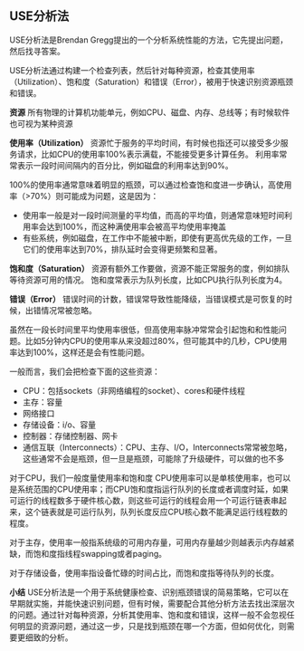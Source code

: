 ## USE分析法

USE分析法是Brendan Gregg提出的一个分析系统性能的方法，它先提出问题，然后找寻答案。

USE分析法通过构建一个检查列表，然后针对每种资源，检查其使用率（Utilization）、饱和度（Saturation）和错误（Error），被用于快速识别资源瓶颈和错误。

**资源**
所有物理的计算机功能单元，例如CPU、磁盘、内存、总线等；有时候软件也可视为某种资源

**使用率（Utilization）**
资源忙于服务的平均时间，有时候也指还可以接受多少服务请求，比如CPU的使用率100%表示满载，不能接受更多计算任务。
利用率常常表示一段时间间隔内的百分比，例如磁盘的利用率达到90%。

100%的使用率通常意味着明显的瓶颈，可以通过检查饱和度进一步确认，高使用率（>70%）则可能成为问题，这是因为：
- 使用率一般是对一段时间测量的平均值，而高的平均值，则通常意味短时间利用率会达到100%，而这种满使用率会被高平均使用率掩盖
- 有些系统，例如磁盘，在工作中不能被中断，即使有更高优先级的工作，一旦它们的使用率达到70%，排队延时会变得更频繁和显著。

**饱和度（Saturation）**
资源有额外工作要做，资源不能正常服务的度，例如排队等待资源可用的情况。
饱和度常表示为队列长度，比如CPU执行队列长度为4。

**错误（Error）**
错误时间的计数，错误常导致性能降级，当错误模式是可恢复的时候，出错情况常被忽略。

虽然在一段长时间里平均使用率很低，但高使用率脉冲常常会引起饱和和性能问题。比如5分钟内CPU的使用率从来没超过80%，但可能其中的几秒，CPU使用率达到100%，这样还是会有性能问题。

一般而言，我们会把检查下面的这些资源：
- CPU：包括sockets（非网络编程的socket）、cores和硬件线程
- 主存：容量
- 网络接口
- 存储设备：i/o、容量
- 控制器：存储控制器、网卡
- 通信互联（Interconnects）：CPU、主存、I/O，Interconnects常常被忽略，这些通常不会是瓶颈，但一旦是瓶颈，可能除了升级硬件，可以做的也不多

对于CPU，我们一般度量使用率和饱和度
CPU使用率可以是单核使用率，也可以是系统范围的CPU使用率；而CPU饱和度指运行队列的长度或者调度时延，如果可运行的线程数多于硬件核心数，则这些可运行的线程会用一个可运行链表串起来，这个链表就是可运行队列，队列长度反应CPU核心数不能满足运行线程数的程度。

对于主存，使用率一般指系统级的可用内存量，可用内存量越少则越表示内存越紧缺，而饱和度指线程swapping或者paging。

对于存储设备，使用率指设备忙碌的时间占比，而饱和度指等待队列的长度。

**小结**
USE分析法是一个用于系统健康检查、识别瓶颈错误的简易策略，它可以在早期就实施，并能快速识别问题，但有时候，需要配合其他分析方法去找出深层次的问题。通过针对每种资源，分析其使用率、饱和度和错误，这样一般不会忽视任何明显的资源问题，通过这一步，只是找到瓶颈在哪一个方面，但如何优化，则需要更细致的分析。
